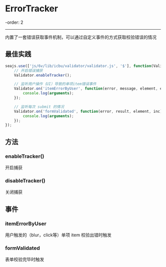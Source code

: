 # ErrorTracker

-order: 2

-----

内置了一套错误获取事件机制，可以通过自定义事件的方式获取校验错误的情况

## 最佳实践

```js
seajs.use(['js/6v/lib/icbu/validator/validator.js', '$'], function(Validator, $) {
    // 开启错误捕获
    Validator.enableTracker();

    // 监听用户操作（UI）导致的单项item错误事件
    Validator.on('itemErrorByUser', function(error, message, element, ev, inc){
        console.log(arguments);
    });

    // 监听每次 submit 的情况
    Validator.on('formValidated', function(error, result, element, inc){
        console.log(arguments);
    });
});
```

## 方法

### enableTracker()

开启捕获

### disableTracker()

关闭捕获

## 事件

### itemErrorByUser

用户触发的（blur，click等）单项 item 校验出错时触发

### formValidated

表单校验完毕时触发